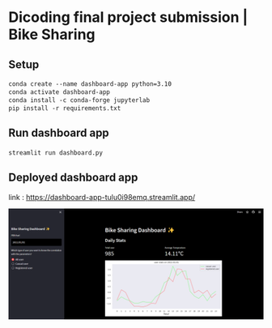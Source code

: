 # Dicoding final project submission | Bike Sharing 

## Setup
```
conda create --name dashboard-app python=3.10
conda activate dashboard-app
conda install -c conda-forge jupyterlab
pip install -r requirements.txt
```
## Run dashboard app
```
streamlit run dashboard.py
```

## Deployed dashboard app
link :
https://dashboard-app-tulu0i98emq.streamlit.app/

![Alt text](image.png)